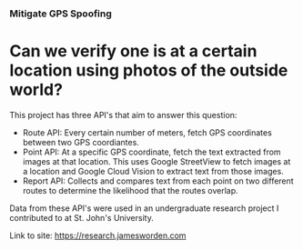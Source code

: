 ### Mitigate GPS Spoofing

# Can we verify one is at a certain location using photos of the outside world?

This project has three API's that aim to answer this question:

- Route API: Every certain number of meters, fetch GPS coordinates between two GPS coordiantes.
- Point API: At a specific GPS coordinate, fetch the text extracted from images at that location. This uses Google StreetView to fetch images at a location and Google Cloud Vision to extract text from those images.
- Report API: Collects and compares text from each point on two different routes to determine the likelihood that the routes overlap.

Data from these API's were used in an undergraduate research project I contributed to at St. John's University.

Link to site: https://research.jamesworden.com
